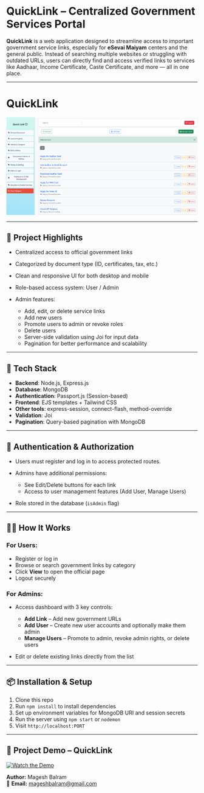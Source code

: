 
# QuickLink – Centralized Government Services Portal

**QuickLink** is a web application designed to streamline access to important government service links, especially for **eSevai Maiyam** centers and the general public. Instead of searching multiple websites or struggling with outdated URLs, users can directly find and access verified links to services like Aadhaar, Income Certificate, Caste Certificate, and more — all in one place.

---
# QuickLink

![Preview](public/images/image.png)


---

## 🔗 Project Highlights

* Centralized access to official government links
* Categorized by document type (ID, certificates, tax, etc.)
* Clean and responsive UI for both desktop and mobile
* Role-based access system: User / Admin
* Admin features:

  * Add, edit, or delete service links
  * Add new users
  * Promote users to admin or revoke roles
  * Delete users
  * Server-side validation using Joi for input data
  * Pagination for better performance and scalability

---

## 🧰 Tech Stack

* **Backend**: Node.js, Express.js
* **Database**: MongoDB
* **Authentication**: Passport.js (Session-based)
* **Frontend**: EJS templates + Tailwind CSS
* **Other tools**: express-session, connect-flash, method-override
* **Validation**: Joi
* **Pagination**: Query-based pagination with MongoDB

---

## 🔐 Authentication & Authorization

* Users must register and log in to access protected routes.
* Admins have additional permissions:

  * See Edit/Delete buttons for each link
  * Access to user management features (Add User, Manage Users)
* Role stored in the database (`isAdmin` flag)

---

## 🧑‍💻 How It Works

### For Users:

* Register or log in
* Browse or search government links by category
* Click **View** to open the official page
* Logout securely

### For Admins:

* Access dashboard with 3 key controls:

  * **Add Link** – Add new government URLs
  * **Add User** – Create new user accounts and optionally make them admin
  * **Manage Users** – Promote to admin, revoke admin rights, or delete users
* Edit or delete existing links directly from the list

---

## 📦 Installation & Setup

1. Clone this repo
2. Run `npm install` to install dependencies
3. Set up environment variables for MongoDB URI and session secrets
4. Run the server using `npm start` or `nodemon`
5. Visit `http://localhost:PORT`

---
## 🎥 Project Demo – QuickLink

[![Watch the Demo](https://img.youtube.com/vi/rBk0y-5uShk/maxresdefault.jpg)](https://www.youtube.com/watch?v=rBk0y-5uShk)

**Author:** Magesh Balram  
📧 **Email:** [mageshbalram@gmail.com](mailto:mageshbalram@gmail.com) 
